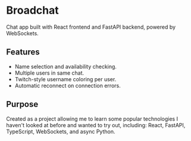 # Broadchat

Chat app built with React frontend and FastAPI backend, powered by WebSockets.

## Features

* Name selection and availability checking.
* Multiple users in same chat.
* Twitch-style username coloring per user.
* Automatic reconnect on connection errors.

## Purpose

Created as a project allowing me to learn some popular technologies I haven't
looked at before and wanted to try out, including:
React, FastAPI, TypeScript, WebSockets, and async Python.
